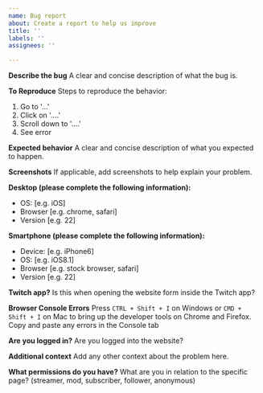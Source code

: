 ```yaml
---
name: Bug report
about: Create a report to help us improve
title: ''
labels: ''
assignees: ''

---
```


**Describe the bug**
A clear and concise description of what the bug is.

**To Reproduce**
Steps to reproduce the behavior:
1. Go to '...'
2. Click on '....'
3. Scroll down to '....'
4. See error

**Expected behavior**
A clear and concise description of what you expected to happen.

**Screenshots**
If applicable, add screenshots to help explain your problem.

**Desktop (please complete the following information):**
 - OS: [e.g. iOS]
 - Browser [e.g. chrome, safari]
 - Version [e.g. 22]

**Smartphone (please complete the following information):**
 - Device: [e.g. iPhone6]
 - OS: [e.g. iOS8.1]
 - Browser [e.g. stock browser, safari]
 - Version [e.g. 22]

**Twitch app?**
Is this when opening the website form inside the Twitch app?

**Browser Console Errors**
Press `CTRL + Shift + I` on Windows or `CMD + Shift + I` on Mac to bring up the developer tools on Chrome and Firefox.
Copy and paste any errors in the Console tab

**Are you logged in?**
Are you logged into the website?

**Additional context**
Add any other context about the problem here.

**What permissions do you have?**
What are you in relation to the specific page? (streamer, mod, subscriber, follower, anonymous)

